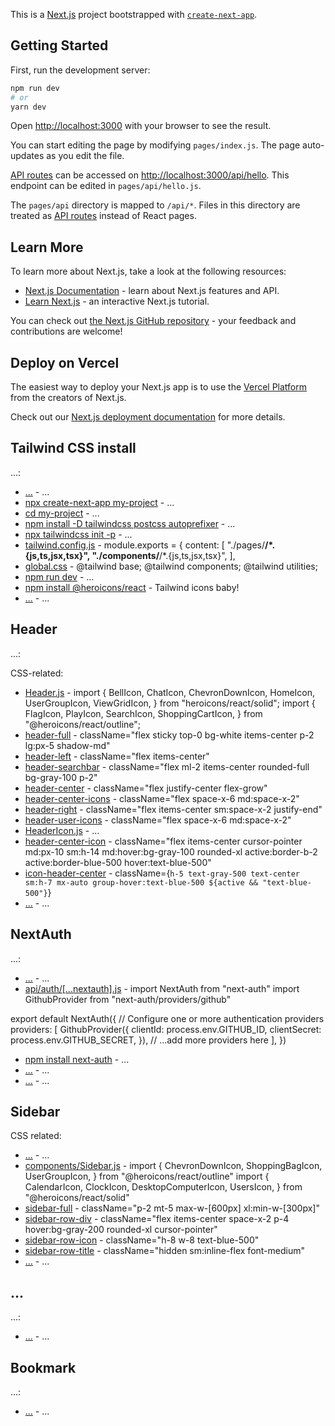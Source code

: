 This is a [Next.js](https://nextjs.org/) project bootstrapped with [`create-next-app`](https://github.com/vercel/next.js/tree/canary/packages/create-next-app).

## Getting Started

First, run the development server:

```bash
npm run dev
# or
yarn dev
```

Open [http://localhost:3000](http://localhost:3000) with your browser to see the result.

You can start editing the page by modifying `pages/index.js`. The page auto-updates as you edit the file.

[API routes](https://nextjs.org/docs/api-routes/introduction) can be accessed on [http://localhost:3000/api/hello](http://localhost:3000/api/hello). This endpoint can be edited in `pages/api/hello.js`.

The `pages/api` directory is mapped to `/api/*`. Files in this directory are treated as [API routes](https://nextjs.org/docs/api-routes/introduction) instead of React pages.

## Learn More

To learn more about Next.js, take a look at the following resources:

- [Next.js Documentation](https://nextjs.org/docs) - learn about Next.js features and API.
- [Learn Next.js](https://nextjs.org/learn) - an interactive Next.js tutorial.

You can check out [the Next.js GitHub repository](https://github.com/vercel/next.js/) - your feedback and contributions are welcome!

## Deploy on Vercel

The easiest way to deploy your Next.js app is to use the [Vercel Platform](https://vercel.com/new?utm_medium=default-template&filter=next.js&utm_source=create-next-app&utm_campaign=create-next-app-readme) from the creators of Next.js.

Check out our [Next.js deployment documentation](https://nextjs.org/docs/deployment) for more details.

## Tailwind CSS install

...:

- [...](https://) - ...
- [npx create-next-app my-project](https://tailwindcss.com/docs/guides/nextjs) - ...
- [cd my-project](https://tailwindcss.com/docs/guides/nextjs) - ...
- [npm install -D tailwindcss postcss autoprefixer](https://tailwindcss.com/docs/guides/nextjs) - ...
- [npx tailwindcss init -p](https://tailwindcss.com/docs/guides/nextjs) - ...
- [tailwind.config.js](https://tailwindcss.com/docs/guides/nextjs) - module.exports = {
  content: [
    "./pages/**/*.{js,ts,jsx,tsx}",
    "./components/**/*.{js,ts,jsx,tsx}",
  ],
- [global.css](https://tailwindcss.com/docs/guides/nextjs) - @tailwind base; @tailwind components; @tailwind utilities;
- [npm run dev](https://tailwindcss.com/docs/guides/nextjs) - ...
- [npm install @heroicons/react](https://www.youtube.com/watch?v=dBotWYKYYWc) - Tailwind icons baby!
- [...](https://) - ...

## Header

...:

CSS-related:

- [Header.js](https://) - import {
    BellIcon,
    ChatIcon,
    ChevronDownIcon,
    HomeIcon,
    UserGroupIcon,
    ViewGridIcon,
} from "heroicons/react/solid";
import {
    FlagIcon,
    PlayIcon,
    SearchIcon,
    ShoppingCartIcon,
} from "@heroicons/react/outline";
- [header-full](https://) - className="flex sticky top-0 bg-white items-center p-2 lg:px-5 shadow-md"
- [header-left](https://) - className="flex items-center"
- [header-searchbar](https://) - className="flex ml-2 items-center rounded-full bg-gray-100 p-2"
- [header-center](https://) - className="flex justify-center flex-grow"
- [header-center-icons](https://) - className="flex space-x-6 md:space-x-2"
- [header-right](https://) - className="flex items-center sm:space-x-2 justify-end"
- [header-user-icons](https://) - className="flex space-x-6 md:space-x-2"
- [HeaderIcon.js](https://) - ...
- [header-center-icon](https://) - className="flex items-center cursor-pointer md:px-10 sm:h-14 md:hover:bg-gray-100 rounded-xl active:border-b-2 active:border-blue-500 hover:text-blue-500"
- [icon-header-center](https://) - className={`h-5 text-gray-500 text-center sm:h-7 mx-auto group-hover:text-blue-500 ${active && "text-blue-500"}`}
- [...](https://) - ...

## NextAuth

...:

- [...](https://next-auth.js.org/) - ...
- [api/auth/[...nextauth].js](https://next-auth.js.org/getting-started/example) - import NextAuth from "next-auth"
import GithubProvider from "next-auth/providers/github"

export default NextAuth({
  // Configure one or more authentication providers
  providers: [
    GithubProvider({
      clientId: process.env.GITHUB_ID,
      clientSecret: process.env.GITHUB_SECRET,
    }),
    // ...add more providers here
  ],
})
- [npm install next-auth](https://) - ...
- [...](https://) - ...
- [...](https://) - ...
## Sidebar

CSS related:

- [...](https://www.youtube.com/watch?v=dBotWYKYYWc&t=5467s) - ...
- [components/Sidebar.js](https://) - import {
    ChevronDownIcon,
    ShoppingBagIcon,
    UserGroupIcon,
} from "@heroicons/react/outline"
import {
    CalendarIcon,
    ClockIcon,
    DesktopComputerIcon,
    UsersIcon,
} from "@heroicons/react/solid"
- [sidebar-full](https://) - className="p-2 mt-5 max-w-[600px] xl:min-w-[300px]"
- [sidebar-row-div](https://) - className="flex items-center space-x-2 p-4 hover:bg-gray-200 rounded-xl cursor-pointer"
- [sidebar-row-icon](https://) - className="h-8 w-8 text-blue-500"
- [sidebar-row-title](https://) - className="hidden sm:inline-flex font-medium"
- [...](https://) - ...
## ...

...:

- [...](https://) - ...
## Bookmark

...:

- [...](https://) - ...